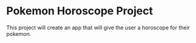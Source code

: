 # Pokemon Horoscope Project

This project will create an app that will give the user a horoscope for their pokemon.
